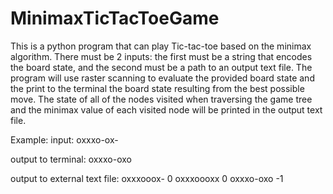 # MinimaxTicTacToeGame

This is a python program that can play Tic-tac-toe based on the minimax algorithm. 
There must be 2 inputs: the first must be a string that encodes the board state, and the second must be a path to an output text file.
The program will use raster scanning to evaluate the provided board state and the print to the terminal the board state resulting from the best possible move. 
The state of all of the nodes visited when traversing the game tree and the minimax value of each visited node will be printed in the output text file. 

Example: 
input: oxxxo-ox-

output to terminal: oxxxo-oxo

output to external text file: oxxxooox- 0
                              oxxxoooxx 0
                              oxxxo-oxo -1
